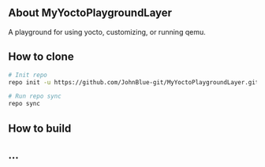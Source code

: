 ## About MyYoctoPlaygroundLayer
A playground for using yocto, customizing, or running qemu.

## How to clone
```bash
# Init repo
repo init -u https://github.com/JohnBlue-git/MyYoctoPlaygroundLayer.git -b main -m manifest_master.xml

# Run repo sync
repo sync
```

## How to build

## ...



